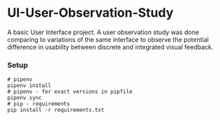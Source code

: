 # UI-User-Observation-Study
A basic User Interface project. A user observation study was done comparing to variations of the same interface to observe the potential difference in usability between discrete and integrated visual feedback. 


### Setup

```
# pipenv
pipenv install
# pipenv - for exact versions in pipfile
pipenv sync
# pip - requirements
pip install -r requirements.txt
```
